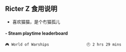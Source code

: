 ## Ricter Z 食用说明
- 喜欢猫猫，是个冇猫孤儿

<!-- steam-box start -->
#### - Steam playtime leaderboard
```text
🎮 World of Warships                 🕘 2 hrs 29 mins
```
<!-- Powered by https://github.com/YouEclipse/steam-box . -->
<!-- steam-box end -->
